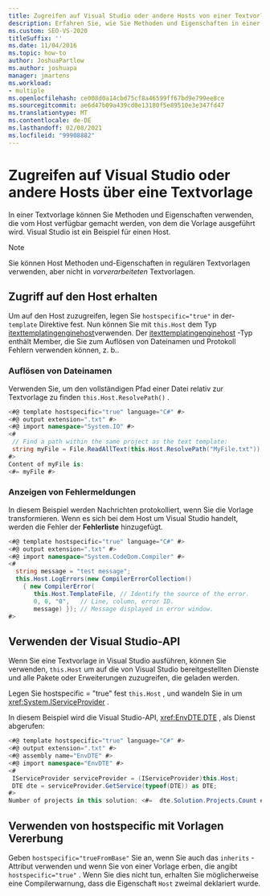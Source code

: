 ```yaml
---
title: Zugreifen auf Visual Studio oder andere Hosts von einer Textvorlage
description: Erfahren Sie, wie Sie Methoden und Eigenschaften in einer Textvorlage verwenden können, die vom Host verfügbar gemacht werden, von dem die Vorlage ausgeführt wird.
ms.custom: SEO-VS-2020
titleSuffix: ''
ms.date: 11/04/2016
ms.topic: how-to
author: JoshuaPartlow
ms.author: joshuapa
manager: jmartens
ms.workload:
- multiple
ms.openlocfilehash: ce008d0a14cbd75cf8a46599ff67bd9e799ee8ce
ms.sourcegitcommit: ae6d47b09a439cd0e13180f5e89510e3e347fd47
ms.translationtype: MT
ms.contentlocale: de-DE
ms.lasthandoff: 02/08/2021
ms.locfileid: "99908882"
---
```

# <a name="access-visual-studio-or-other-hosts-from-a-text-template"></a>Zugreifen auf Visual Studio oder andere Hosts über eine Textvorlage

In einer Textvorlage können Sie Methoden und Eigenschaften verwenden, die vom Host verfügbar gemacht werden, von dem die Vorlage ausgeführt wird. Visual Studio ist ein Beispiel für einen Host.

> [!NOTE]
> Sie können Host Methoden und-Eigenschaften in regulären Textvorlagen verwenden, aber nicht in *vorverarbeiteten* Textvorlagen.

## <a name="obtain-access-to-the-host"></a>Zugriff auf den Host erhalten

Um auf den Host zuzugreifen, legen Sie `hostspecific="true"` in der- `template` Direktive fest. Nun können Sie mit `this.Host` dem Typ [itexttemplatingenginehost](/previous-versions/visualstudio/visual-studio-2012/bb126505(v=vs.110))verwenden. Der [itexttemplatingenginehost](/previous-versions/visualstudio/visual-studio-2012/bb126505(v=vs.110)) -Typ enthält Member, die Sie zum Auflösen von Dateinamen und Protokoll Fehlern verwenden können, z. b..

### <a name="resolve-file-names"></a>Auflösen von Dateinamen

Verwenden Sie, um den vollständigen Pfad einer Datei relativ zur Textvorlage zu finden `this.Host.ResolvePath()` .

```csharp
<#@ template hostspecific="true" language="C#" #>
<#@ output extension=".txt" #>
<#@ import namespace="System.IO" #>
<#
 // Find a path within the same project as the text template:
 string myFile = File.ReadAllText(this.Host.ResolvePath("MyFile.txt"));
#>
Content of myFile is:
<#= myFile #>
```

### <a name="display-error-messages"></a>Anzeigen von Fehlermeldungen

In diesem Beispiel werden Nachrichten protokolliert, wenn Sie die Vorlage transformieren. Wenn es sich bei dem Host um Visual Studio handelt, werden die Fehler der **Fehlerliste** hinzugefügt.

```csharp
<#@ template hostspecific="true" language="C#" #>
<#@ output extension=".txt" #>
<#@ import namespace="System.CodeDom.Compiler" #>
<#
  string message = "test message";
  this.Host.LogErrors(new CompilerErrorCollection()
    { new CompilerError(
       this.Host.TemplateFile, // Identify the source of the error.
       0, 0, "0",   // Line, column, error ID.
       message) }); // Message displayed in error window.
#>
```

## <a name="use-the-visual-studio-api"></a>Verwenden der Visual Studio-API

Wenn Sie eine Textvorlage in Visual Studio ausführen, können Sie verwenden, `this.Host` um auf die von Visual Studio bereitgestellten Dienste und alle Pakete oder Erweiterungen zuzugreifen, die geladen werden.

Legen Sie hostspecific = "true" fest `this.Host` , und wandeln Sie in um <xref:System.IServiceProvider> .

In diesem Beispiel wird die Visual Studio-API, <xref:EnvDTE.DTE> , als Dienst abgerufen:

```csharp
<#@ template hostspecific="true" language="C#" #>
<#@ output extension=".txt" #>
<#@ assembly name="EnvDTE" #>
<#@ import namespace="EnvDTE" #>
<#
 IServiceProvider serviceProvider = (IServiceProvider)this.Host;
 DTE dte = serviceProvider.GetService(typeof(DTE)) as DTE;
#>
Number of projects in this solution: <#=  dte.Solution.Projects.Count #>
```

## <a name="use-hostspecific-with-template-inheritance"></a>Verwenden von hostspecific mit Vorlagen Vererbung

Geben `hostspecific="trueFromBase"` Sie an, wenn Sie auch das `inherits` -Attribut verwenden und wenn Sie von einer Vorlage erben, die angibt `hostspecific="true"` . Wenn Sie dies nicht tun, erhalten Sie möglicherweise eine Compilerwarnung, dass die Eigenschaft `Host` zweimal deklariert wurde.
